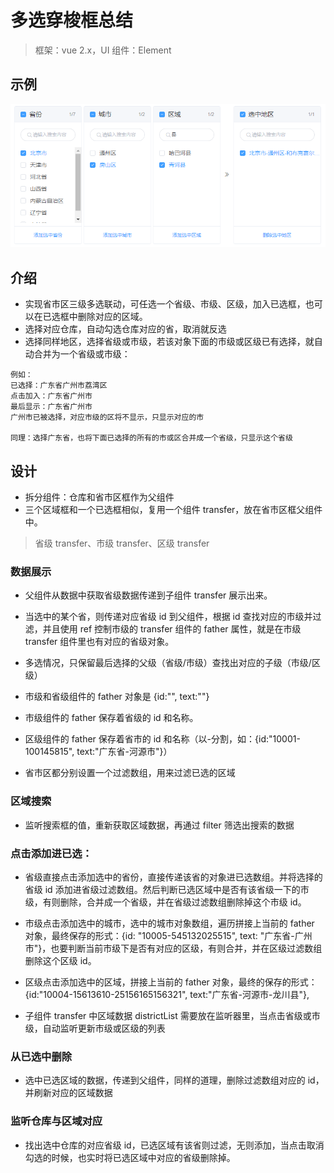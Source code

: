 # 多选穿梭框总结

> 框架：vue 2.x，UI 组件：Element

## 示例
![](https://github.com/Krryxa/WORK-LEARNING/blob/master/images/city.jpg)

## 介绍
- 实现省市区三级多选联动，可任选一个省级、市级、区级，加入已选框，也可以在已选框中删除对应的区域。
- 选择对应仓库，自动勾选仓库对应的省，取消就反选
- 选择同样地区，选择省级或市级，若该对象下面的市级或区级已有选择，就自动合并为一个省级或市级：

```
例如：
已选择：广东省广州市荔湾区
点击加入：广东省广州市
最后显示：广东省广州市
广州市已被选择，对应市级的区将不显示，只显示对应的市

同理：选择广东省，也将下面已选择的所有的市或区合并成一个省级，只显示这个省级
```

## 设计
- 拆分组件：仓库和省市区框作为父组件
- 三个区域框和一个已选框相似，复用一个组件 transfer，放在省市区框父组件中。
> 省级 transfer、市级 transfer、区级 transfer

### 数据展示
- 父组件从数据中获取省级数据传递到子组件 transfer 展示出来。

- 当选中的某个省，则传递对应省级 id 到父组件，根据 id 查找对应的市级并过滤，并且使用 ref 控制市级的 transfer 组件的 father 属性，就是在市级 transfer 组件里也有对应的省级对象。
- 多选情况，只保留最后选择的父级（省级/市级）查找出对应的子级（市级/区级）
- 市级和省级组件的 father 对象是 {id:"", text:""}
- 市级组件的 father 保存着省级的 id 和名称。
- 区级组件的 father 保存着省市的 id 和名称（以-分割，如：{id:"10001-100145815", text:"广东省-河源市"}）
- 省市区都分别设置一个过滤数组，用来过滤已选的区域

### 区域搜索
- 监听搜索框的值，重新获取区域数据，再通过 filter 筛选出搜索的数据

### 点击添加进已选：
- 省级直接点击添加选中的省份，直接传递该省的对象进已选数组。并将选择的省级 id 添加进省级过滤数组。然后判断已选区域中是否有该省级一下的市级，有则删除，合并成一个省级，并在省级过滤数组删除掉这个市级 id。
- 市级点击添加选中的城市，选中的城市对象数组，遍历拼接上当前的 father 对象，最终保存的形式：{id: "10005-545132025515", text: "广东省-广州市"}，也要判断当前市级下是否有对应的区级，有则合并，并在区级过滤数组删除这个区级 id。
- 区级点击添加选中的区域，拼接上当前的 father 对象，最终的保存的形式：{id:"10004-15613610-25156165156321", text:"广东省-河源市-龙川县"},

- 子组件 transfer 中区域数据 districtList 需要放在监听器里，当点击省级或市级，自动监听更新市级或区级的列表

### 从已选中删除
- 选中已选区域的数据，传递到父组件，同样的道理，删除过滤数组对应的 id，并刷新对应的区域数据

### 监听仓库与区域对应
- 找出选中仓库的对应省级 id，已选区域有该省则过滤，无则添加，当点击取消勾选的时候，也实时将已选区域中对应的省级删除掉。


